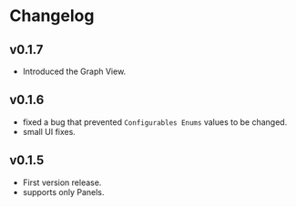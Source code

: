 # Changelog

## v0.1.7
- Introduced the Graph View.

## v0.1.6
- fixed a bug that prevented `Configurables Enums` values to be changed.
- small UI fixes.

## v0.1.5
- First version release.
- supports only Panels.